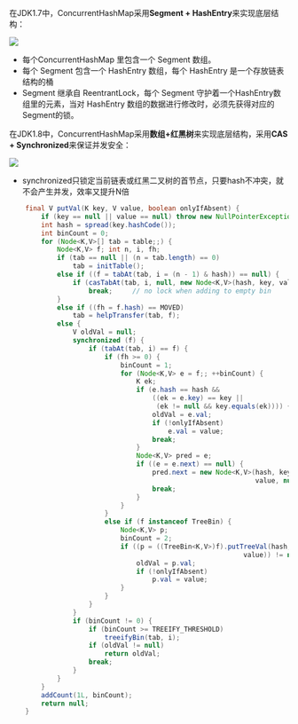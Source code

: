 在JDK1.7中，ConcurrentHashMap采用**Segment + HashEntry**来实现底层结构：

![](https://hfut-xyc.gitee.io/image/ConcurrentHashMap-Java7.png)

- 每个ConcurrentHashMap 里包含一个 Segment 数组。
- 每个 Segment 包含一个 HashEntry 数组，每个 HashEntry 是一个存放链表结构的桶
- Segment 继承自 ReentrantLock，每个 Segment 守护着一个HashEntry数组里的元素，当对 HashEntry 数组的数据进行修改时，必须先获得对应的 Segment的锁。
  

在JDK1.8中，ConcurrentHashMap采用**数组+红黑树**来实现底层结构，采用**CAS + Synchronized**来保证并发安全：

![](https://hfut-xyc.gitee.io/image/ConcurrentHashMap-Java8.png)

- synchronized只锁定当前链表或红黑二叉树的首节点，只要hash不冲突，就不会产生并发，效率又提升N倍

``` java
    final V putVal(K key, V value, boolean onlyIfAbsent) {
        if (key == null || value == null) throw new NullPointerException();
        int hash = spread(key.hashCode());
        int binCount = 0;
        for (Node<K,V>[] tab = table;;) {
            Node<K,V> f; int n, i, fh;
            if (tab == null || (n = tab.length) == 0)
                tab = initTable();
            else if ((f = tabAt(tab, i = (n - 1) & hash)) == null) {
                if (casTabAt(tab, i, null, new Node<K,V>(hash, key, value, null)))
                    break;     // no lock when adding to empty bin
            }
            else if ((fh = f.hash) == MOVED)
                tab = helpTransfer(tab, f);
            else {
                V oldVal = null;
                synchronized (f) {
                    if (tabAt(tab, i) == f) {
                        if (fh >= 0) {
                            binCount = 1;
                            for (Node<K,V> e = f;; ++binCount) {
                                K ek;
                                if (e.hash == hash &&
                                    ((ek = e.key) == key ||
                                     (ek != null && key.equals(ek)))) {
                                    oldVal = e.val;
                                    if (!onlyIfAbsent)
                                        e.val = value;
                                    break;
                                }
                                Node<K,V> pred = e;
                                if ((e = e.next) == null) {
                                    pred.next = new Node<K,V>(hash, key,
                                                              value, null);
                                    break;
                                }
                            }
                        }
                        else if (f instanceof TreeBin) {
                            Node<K,V> p;
                            binCount = 2;
                            if ((p = ((TreeBin<K,V>)f).putTreeVal(hash, key,
                                                           value)) != null) {
                                oldVal = p.val;
                                if (!onlyIfAbsent)
                                    p.val = value;
                            }
                        }
                    }
                }
                if (binCount != 0) {
                    if (binCount >= TREEIFY_THRESHOLD)
                        treeifyBin(tab, i);
                    if (oldVal != null)
                        return oldVal;
                    break;
                }
            }
        }
        addCount(1L, binCount);
        return null;
    }
```

